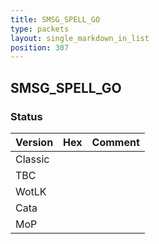 ```yaml
---
title: SMSG_SPELL_GO
type: packets
layout: single_markdown_in_list
position: 307
---
```


## SMSG_SPELL_GO

### Status

Version | Hex | Comment
---------- | ---------- | ---------- 
Classic |  |  
TBC |  |  
WotLK |  |  
Cata |  |  
MoP |  |  